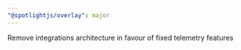 ```yaml
---
"@spotlightjs/overlay": major
---
```


Remove integrations architecture in favour of fixed telemetry features
